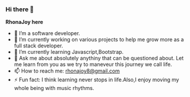 ### Hi there 👋
**RhonaJoy here**
- 🌱 I’m a software developer.
- 🔭 I’m currently working on various projects to help me grow more as a full stack developer.
- 🌱 I’m currently learning Javascript,Bootstrap.
- 💬 Ask me about absolutely anythiny that can be questioned about.  Let me learn from you as we try to maneveur this journey we call life.
- 📫 How to reach me: rhonajoy8@gmail.com
- ⚡ Fun fact: I think learning never stops in life.Also,I enjoy moving my whole being with music rhythms.

